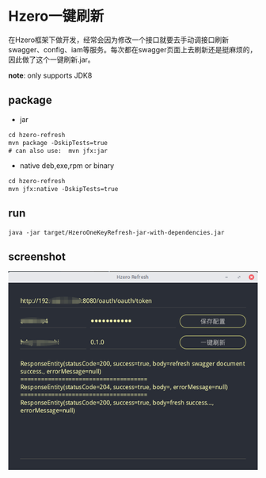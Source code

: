 # Hzero一键刷新

在Hzero框架下做开发，经常会因为修改一个接口就要去手动调接口刷新swagger、config、iam等服务。每次都在swagger页面上去刷新还是挺麻烦的，因此做了这个一键刷新.jar。

**note**: only supports JDK8

## package
- jar
```shell script
cd hzero-refresh
mvn package -DskipTests=true
# can also use:  mvn jfx:jar 
```
- native
deb,exe,rpm or binary
```shell script
cd hzero-refresh
mvn jfx:native -DskipTests=true
```
## run
```shell script
java -jar target/HzeroOneKeyRefresh-jar-with-dependencies.jar
```

## screenshot

![1564995989683](assets/1564995989683.png)